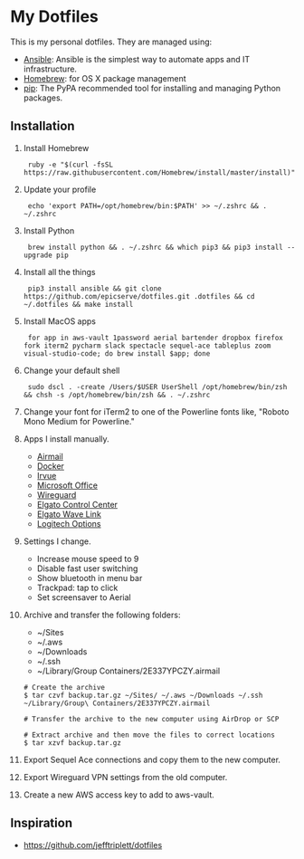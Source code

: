 My Dotfiles
===========

This is my personal dotfiles. They are managed using:

- [Ansible][1]: Ansible is the simplest way to automate apps and IT infrastructure.
- [Homebrew][3]: for OS X package management
- [pip][4]: The PyPA recommended tool for installing and managing Python packages.

Installation
------------

1. Install Homebrew

        ruby -e "$(curl -fsSL https://raw.githubusercontent.com/Homebrew/install/master/install)"

2. Update your profile

        echo 'export PATH=/opt/homebrew/bin:$PATH' >> ~/.zshrc && . ~/.zshrc

3. Install Python

        brew install python && . ~/.zshrc && which pip3 && pip3 install --upgrade pip

4. Install all the things

        pip3 install ansible && git clone https://github.com/epicserve/dotfiles.git .dotfiles && cd ~/.dotfiles && make install

5. Install MacOS apps

        for app in aws-vault 1password aerial bartender dropbox firefox fork iterm2 pycharm slack spectacle sequel-ace tableplus zoom visual-studio-code; do brew install $app; done

6. Change your default shell

        sudo dscl . -create /Users/$USER UserShell /opt/homebrew/bin/zsh && chsh -s /opt/homebrew/bin/zsh && . ~/.zshrc

7. Change your font for iTerm2 to one of the Powerline fonts like, "Roboto Mono Medium for Powerline."

8. Apps I install manually.

   - [Airmail](https://apps.apple.com/us/app/airmail-4/id918858936?mt=12)
   - [Docker](https://www.docker.com/products/docker-desktop)
   - [Irvue](https://apps.apple.com/us/app/irvue/id1039633667?mt=12)
   - [Microsoft Office](https://www.office.com/)
   - [Wireguard](https://itunes.apple.com/us/app/wireguard/id1451685025?ls=1&mt=12)
   - [Elgato Control Center](https://www.elgato.com/en/downloads)
   - [Elgato Wave Link](https://www.elgato.com/en/downloads)
   - [Logitech Options](https://www.logitech.com/en-us/product/options)

9. Settings I change.

   - Increase mouse speed to 9
   - Disable fast user switching
   - Show bluetooth in menu bar
   - Trackpad: tap to click
   - Set screensaver to Aerial

 10. Archive and transfer the following folders:
     - ~/Sites
     - ~/.aws
     - ~/Downloads
     - ~/.ssh
     - ~/Library/Group Containers/2E337YPCZY.airmail

     ```
     # Create the archive
     $ tar czvf backup.tar.gz ~/Sites/ ~/.aws ~/Downloads ~/.ssh ~/Library/Group\ Containers/2E337YPCZY.airmail

     # Transfer the archive to the new computer using AirDrop or SCP
     
     # Extract archive and then move the files to correct locations
     $ tar xzvf backup.tar.gz
     ```

11. Export Sequel Ace connections and copy them to the new computer.

12. Export Wireguard VPN settings from the old computer.

13. Create a new AWS access key to add to aws-vault.

Inspiration
-----------

- https://github.com/jefftriplett/dotfiles


[1]: http://docs.ansible.com/ansible/
[3]: http://brew.sh/
[4]: https://pip.pypa.io/en/latest/
